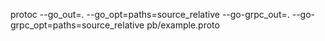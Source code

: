 protoc --go_out=. --go_opt=paths=source_relative --go-grpc_out=. --go-grpc_opt=paths=source_relative pb/example.proto
